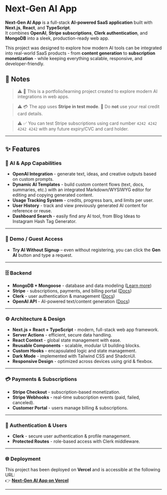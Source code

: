 # **Next-Gen AI App**

**Next-Gen AI App** is a full-stack **AI-powered SaaS application** built with **Next.js**, **React**, and **TypeScript**.  
It combines **OpenAI**, **Stripe subscriptions**, **Clerk authentication**, and **MongoDB** into a sleek, production-ready web app.

This project was designed to explore how modern AI tools can be integrated into real-world SaaS products - from **content generation** to **subscription monetization** - while keeping everything scalable, responsive, and developer-friendly.

## 🚨 Notes

> ⚠️ 📝 This is a portfolio/learning project created to explore modern AI integrations in web apps.

> ⚠️ 💳 The app uses **Stripe in test mode**. 🚫 Do **not** use your real credit card details.

> ⚠️ ✅ You can test Stripe subscriptions using card number `4242 4242 4242 4242` with any future expiry/CVC and card holder.

---

## ✨ Features

### 🧠 AI & App Capabilities

- **OpenAI Integration** - generate text, ideas, and creative outputs based on custom prompts.
- **Dynamic AI Templates** - build custom content flows (text, docs, summaries, etc.) with an integrated Markdown/WYSIWYG editor for editing and copying generated content.
- **Usage Tracking System** - credits, progress bars, and limits per user.
- **User History** - track and view previously generated AI content for reference or reuse.
- **Dashboard Search** - easily find any AI tool, from Blog Ideas to Instagram Hash Tag Generator.

---

### 📝 Demo / Guest Access

- **Try AI Without Signup** – even without registering, you can click the **Gen AI** button and type a request.

---

### 🗄️ Backend

- **MongoDB + Mongoose** - database and data modeling ([Learn more](https://mongoosejs.com/))
- **Stripe** - subscriptions, payments, and billing portal ([Docs](https://stripe.com/docs))
- **Clerk** - user authentication & management ([Docs](https://clerk.com/docs))
- **OpenAI API** - AI-powered text/content generation ([Docs](https://platform.openai.com/docs))

---

### ⚙️ Architecture & Design

- **Next.js + React + TypeScript** - modern, full-stack web app framework.
- **Server Actions** - efficient, secure data handling.
- **React Context** - global state management with ease.
- **Reusable Components** - scalable, modular UI building blocks.
- **Custom Hooks** - encapsulated logic and state management.
- **Dark Mode** - implemented with Tailwind CSS and ShadcnUI.
- **Responsive Design** - optimized across devices using grid & flexbox.

---

### 💳 Payments & Subscriptions

- **Stripe Checkout** - subscription-based monetization.
- **Stripe Webhooks** - real-time subscription events (paid, failed, canceled).
- **Customer Portal** - users manage billing & subscriptions.

---

### 🔐 Authentication & Users

- **Clerk** - secure user authentication & profile management.
- **Protected Routes** - role-based access with Clerk middleware.

---

### 🌐 Deployment

This project has been deployed on **Vercel** and is accessible at the following URL:  
👉 **[Next-Gen AI App on Vercel](https://next-gen-ai-app.vercel.app)**

---
